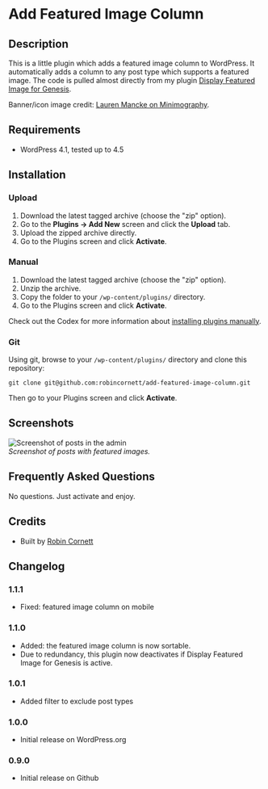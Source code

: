 # Add Featured Image Column

## Description

This is a little plugin which adds a featured image column to WordPress. It automatically adds a column to any post type which supports a featured image. The code is pulled almost directly from my plugin [Display Featured Image for Genesis](http://wordpress.org/plugins/display-featured-image-genesis/).

Banner/icon image credit: [Lauren Mancke on Minimography](http://minimography.com/).

## Requirements
* WordPress 4.1, tested up to 4.5

## Installation

### Upload

1. Download the latest tagged archive (choose the "zip" option).
2. Go to the __Plugins -> Add New__ screen and click the __Upload__ tab.
3. Upload the zipped archive directly.
4. Go to the Plugins screen and click __Activate__.

### Manual

1. Download the latest tagged archive (choose the "zip" option).
2. Unzip the archive.
3. Copy the folder to your `/wp-content/plugins/` directory.
4. Go to the Plugins screen and click __Activate__.

Check out the Codex for more information about [installing plugins manually](http://codex.wordpress.org/Managing_Plugins#Manual_Plugin_Installation).

### Git

Using git, browse to your `/wp-content/plugins/` directory and clone this repository:

`git clone git@github.com:robincornett/add-featured-image-column.git`

Then go to your Plugins screen and click __Activate__.

## Screenshots

![Screenshot of posts in the admin](https://github.com/robincornett/add-featured-image-column/blob/master/assets/screenshot-1.png)  
_Screenshot of posts with featured images._

## Frequently Asked Questions

No questions. Just activate and enjoy.

## Credits

* Built by [Robin Cornett](http://robincornett.com/)

## Changelog

### 1.1.1
* Fixed: featured image column on mobile

### 1.1.0
* Added: the featured image column is now sortable.
* Due to redundancy, this plugin now deactivates if Display Featured Image for Genesis is active.

### 1.0.1
* Added filter to exclude post types

### 1.0.0
* Initial release on WordPress.org

### 0.9.0
* Initial release on Github
